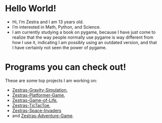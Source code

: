 # Hello World!
 - Hi, I’m Zestra and I am 13 years old.
 - I’m interested in Math, Python, and Science.
 - I am currently studying a book on pygame, because I have just come to realize that the way people normally use pygame is way different from how I use it, indicating I am possibly using an outdated version, and that I have certainly not seen the power of pygame.
 
# Programs you can check out!
These are some top projects I am working on:
 - [Zestras-Gravity-Simulation](https://github.com/zestra/Zestras-Gravity-Simulation),
 - [Zestras-Platformer-Game](https://github.com/zestra/Zestras-Platformer-Game),
 - [Zestras-Game-of-Life](https://github.com/zestra/Zestras-Game-of-Life),
 - [Zestras-TicTacToe](https://github.com/zestra/Zestras-TicTacToe),
 - [Zestras-Space-Invaders](https://github.com/zestra/Zestras-Space-Invaders)
 - and [Zestras-Adventure-Game](https://github.com/zestra/Zestras-Adventure-Game).
